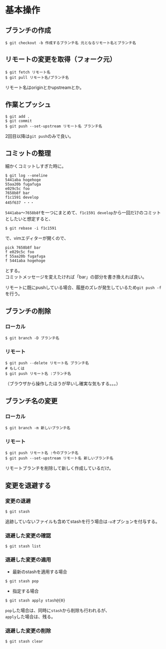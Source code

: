 # 基本操作

## ブランチの作成

```text
$ git checkout -b 作成するブランチ名 元となるリモート名とブランチ名
```

## リモートの変更を取得（フォーク元）

```text
$ git fetch リモート名
$ git pull リモート名/ブランチ名
```

リモート名はoriginとかupstreamとか。

## 作業とプッシュ

```text
$ git add .
$ git commit
$ git push --set-upstream リモート名 ブランチ名
```

2回目以降は`git push`のみで良い。

## コミットの整理

細かくコミットしすぎた時に。

```text
$ git log --oneline
5441aba hogehoge
55aa20b fugafuga
e029c5c foo
7658b8f bar
f1c1591 develop
445f637 ・・・
```

`5441aba`〜`7658b8f`を一つにまとめて、`f1c1591 develop`から一回だけのコミットとしたいと想定すると、

```text
$ git rebase -i f1c1591
```

で、vimエディターが開くので、

```text
pick 7658b8f bar
f e029c5c foo
f 55aa20b fugafuga
f 5441aba hogehoge
```

とする。  
コミットメッセージを変えたければ「bar」の部分を書き換えれば良い。

リモートに既にpushしている場合、履歴のズレが発生しているため`git push -f`を行う。

## ブランチの削除

### ローカル

```text
$ git branch -D ブランチ名
```

### リモート

```text
$ git push --delete リモート名 ブランチ名
# もしくは
$ git push リモート名 :ブランチ名
```

（ブラウザから操作したほうが早いし確実な気もする。。。）

## ブランチ名の変更

### ローカル

```text
$ git branch -m 新しいブランチ名
```

### リモート

```text
$ git push リモート名 :今のブランチ名
$ git push --set-upstream リモート名 新しいブランチ名
```

リモートブランチを削除して新しく作成しているだけ。

## 変更を退避する

### 変更の退避

```text
$ git stash
```

追跡していないファイルも含めてstashを行う場合は`-u`オプションを付与する。

### 退避した変更の確認

```text
$ git stash list
```

### 退避した変更の適用

* 最新のstashを適用する場合

```text
$ git stash pop
```

* 指定する場合

```text
$ git stash apply stash@{0}
```

`pop`した場合は、同時に`stash`から削除も行われるが、  
`apply`した場合は、残る。

### 退避した変更の削除

```text
$ git stash clear
```

